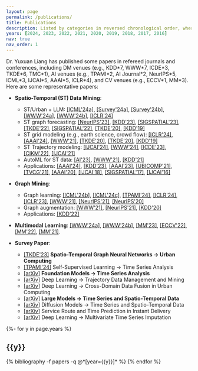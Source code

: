 ```yaml
---
layout: page
permalink: /publications/
title: Publications
description: Listed by categories in reversed chronological order, where + indicates equal contribution and * denotes corresponding author. 
years: [2024, 2023, 2022, 2021, 2020, 2019, 2018, 2017, 2016]
nav: true
nav_order: 1
---
```

<!-- _pages/publications.md -->

Dr. Yuxuan Liang has published some papers in refereed journals and conferences, including DM venues (e.g., KDD\*7, WWW\*7, ICDE\*3, TKDE\*6, TMC\*1), AI venues (e.g., TPAMI\*2, AI Journal\*2, NeurIPS\*5, ICML\*3, IJCAI\*5, AAAI\*5, ICLR\*4), and CV venues (e.g., ECCV\*1, MM\*3). Here are some representative papers:

- **Spatio-Temporal (ST) Data Mining**: 
  - ST/Urban + LLM: [[ICML'24a]](https://arxiv.org/pdf/2402.02713), [[Survey'24a]](https://arxiv.org/pdf/2403.14735.pdf), [[Survey'24b]](https://arxiv.org/pdf/2310.10196), [[WWW'24a]](https://arxiv.org/pdf/2310.18340.pdf), [[WWW'24b]](https://arxiv.org/pdf/2310.09751.pdf), [[ICLR'24]](https://openreview.net/pdf?id=Unb5CVPtae)
  - ST graph forecasting: [[NeurIPS'23]](https://openreview.net/pdf?id=17Zkztjlgt), [[KDD'23]](https://di.ustc.edu.cn/_upload/tpl/11/ea/4586/template4586/assets/images/papers/zzy/CauSTG.pdf), [[SIGSPATIAL'23]](https://arxiv.org/pdf/2301.13629.pdf), [[TKDE'22]](https://ieeexplore.ieee.org/document/9956738/), [[SIGSPATIAL'22]](https://arxiv.org/pdf/2108.11873.pdf), [[TKDE'20]](http://urban-computing.com/pdf/MetaLearning_tkde_2020.pdf), [[KDD'19]](http://urban-computing.com/pdf/kdd_2019_camera_ready_ST_MetaNet.pdf)
  - ST grid modeling (e.g., earth science, crowd flow): [[ICLR'24]](https://openreview.net/pdf?id=sLdVl0q68X), [[AAAI'24]](https://ojs.aaai.org/index.php/AAAI/article/view/29521/30866), [[WWW'21]](http://urban-computing.com/pdf/WWW2021UrbanFlowPrediction.pdf), [[TKDE'20]](http://urban-computing.com/pdf/TKDE_UrbanFlowInfer.pdf), [[TKDE'20]](http://urban-computing.com/pdf/MVGCN_Final_Version.pdf), [[KDD'19]](http://urban-computing.com/pdf/yuxuanUrbanFMKDD2019.pdf)
  - ST Trajectory modeling: [[IJCAI'24]](https://arxiv.org/pdf/2404.14073.pdf), [[WWW'24]](https://arxiv.org/pdf/2403.01801), [[ICDE'23]](https://arxiv.org/abs/2210.05155), [[CIKM'22]](https://zhangjunbo.org/pdf/2022_CIKM_TrajFormer.pdf), [[IJCAI'21]](https://www.ijcai.org/proceedings/2021/0207.pdf)
  - AutoML for ST data: [[AI'23]](https://www.sciencedirect.com/science/article/abs/pii/S0004370223000450), [[WWW'21]](http://panzheyi.cc/publication/pan2021autostg/paper.pdf), [[KDD'21]](http://urban-computing.com/pdf/AutoST_kdd20_camera_ready.pdf)
  - Applications: [[AAAI'24]](https://ojs.aaai.org/index.php/AAAI/article/view/28991/29883), [[KDD'23]](https://arxiv.org/pdf/2305.18719.pdf), [[AAAI'23]](https://arxiv.org/pdf/2211.15979.pdf), [[UBICOMP'21]](http://urban-computing.com/pdf/paper_UbiComp20-Ruan.pdf), [[TVCG'21]](http://urban-computing.com/pdf/TVCG_viscas.pdf), [[AAAI'20]](http://urban-computing.com/pdf/AAAI-RuanS.361.pdf), [[IJCAI'18]](https://www.ijcai.org/Proceedings/2018/0476.pdf), [[SIGSPATIAL'17]](https://www.ijcai.org/Proceedings/2018/0476.pdf), [[IJCAI'16]](https://www.microsoft.com/en-us/research/wp-content/uploads/2016/06/ijcai16-Zheng-water-quality.pdf)
 

- **Graph Mining**:
  - Graph learning: [[ICML'24b]](), [[ICML'24c]](), [[TPAMI'24]](), [[ICLR'24]](https://openreview.net/pdf?id=nmBjBZoySX), [[ICLR'23]](https://openreview.net/pdf?id=Dvs-a3aymPe), [[WWW'21]](https://bhooi.github.io/papers/curgraph_web21.pdf), [[NeurIPS'21]](https://proceedings.neurips.cc/paper/2021/file/a3048e47310d6efaa4b1eaf55227bc92-Paper.pdf), [[NeurIPS'20]](https://proceedings.neurips.cc/paper/2020/file/cffb6e2288a630c2a787a64ccc67097c-Paper.pdf)
  - Graph augmentation: [[WWW'21]](https://dl.acm.org/doi/abs/10.1145/3442381.3449796?casa_token=ld3tJXow02AAAAAA:k6qS_Tsxym4YyANwQn8a-0Xf98Y0jD_gfTpPt8wocORTvaGRThRLseXYuvLbO8RU_EC0k6gAX6T7dg), [[NeurIPS'21]](https://proceedings.neurips.cc/paper/2021/file/0b0b0994d12ad343511adfbfc364256e-Paper.pdf), [[KDD'20]](https://bitbucket.org/ghentdatascience/ecmlpkdd20-papers/raw/master/RT/sub_221.pdf)
  - Applications: [[KDD'22]](https://arxiv.org/pdf/2207.05584.pdf)

- **Multimodal Learning**:
[[WWW'24a]](https://arxiv.org/pdf/2310.18340.pdf),
[[WWW'24b]](https://arxiv.org/pdf/2310.09751.pdf),
[[MM'23]](https://dl.acm.org/doi/pdf/10.1145/3503161.3548102), 
[[ECCV'22]](https://dl.acm.org/doi/abs/10.1007/978-3-031-19830-4_33), 
[[MM'22]](https://dl.acm.org/doi/pdf/10.1145/3503161.3548102), 
[[MM'21]](https://dl.acm.org/doi/pdf/10.1145/3474085.3475268).


- **Survey Paper**:
  - [[TKDE'23]](https://arxiv.org/pdf/2303.14483.pdf) **Spatio-Temporal Graph Neural Networks -> Urban Computing**
  - [[TPAMI'24]](https://arxiv.org/pdf/2306.10125.pdf) Self-Supervised Learning -> Time Series Analysis
  - [[arXiv]](https://arxiv.org/pdf/2403.14735.pdf) **Foundation Models -> Time Series Analysis**
  - [[arXiv]](https://arxiv.org/pdf/2403.14151) Deep Learning -> Trajectory Data Management and Mining
  - [[arXiv]](https://arxiv.org/pdf/2402.19348) Deep Learning -> Cross-Domain Data Fusion in Urban Computing
  - [[arXiv]](https://arxiv.org/pdf/2310.10196) **Large Models -> Time Series and Spatio-Temporal Data**
  - [[arXiv]](https://arxiv.org/pdf/2404.18886) Diffusion Models -> Time Series and Spatio-Temporal Data
  - [[arXiv]](https://arxiv.org/pdf/2309.01194) Service Route and Time Prediction in Instant Delivery
  - [[arXiv]](https://arxiv.org/pdf/2402.04059v1) Deep Learning -> Multivariate Time Series Imputation





<div class="publications">
{%- for y in page.years %}
  <h2 class="year">{{y}}</h2>
  {% bibliography -f papers -q @*[year={{y}}]* %}
{% endfor %}

</div>
